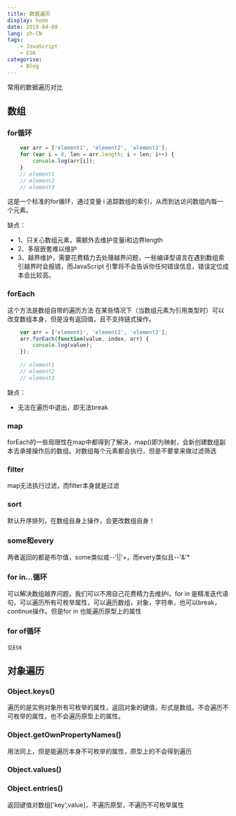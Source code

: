 ```yaml
---
title: 数据遍历
display: home
date: 2019-04-08
lang: zh-CN
tags:
    - JavaScript
    - ES6
categorise:
    - Blog
---
```


常用的数据遍历对比

<!-- more -->

## 数组
### for循环
```js
    var arr = ['element1', 'element2', 'element3'];
    for (var i = 0, len = arr.length; i < len; i++) {
        console.log(arr[i]);
    }
    // element1
    // element2
    // element3
```
​这是一个标准的for循环，通过变量 i 追踪数组的索引，从而到达访问数组内每一个元素。

缺点：
- 1、只关心数组元素，需额外去维护变量i和边界length
- 2、多层嵌套难以维护
- 3、越界维护，需要花费精力去处理越界问题，一些编译型语言在遇到数组索引越界时会报错，而JavaScript           引擎将不会告诉你任何错误信息，错误定位成本会比较高。
### forEach
这个方法是数组自带的遍历方法
在某些情况下（当数组元素为引用类型时）可以改变数组本身，但是没有返回值，且不支持链式操作。
```js
    var arr = ['element1', 'element2', 'element3'];
    arr.forEach(function(value, index, arr) {
        console.log(value);
    });
​
    // element1
    // element2
    // element3
```
​缺点：
- 无法在遍历中退出，即无法break

### map
forEach的一些局限性在map中都得到了解决，map()即为映射，会新创建数组副本去承接操作后的数组。对数组每个元素都会执行，但是不要拿来做过滤筛选
### filter
map无法执行过滤，而filter本身就是过滤
### sort
默认升序排列，在数组自身上操作，会更改数组自身！
### some和every
两者返回的都是布尔值，some类似或--'||'+，而every类似且--'&'*
### for in...循环
可以解决数组越界问题，我们可以不用自己花费精力去维护i，for in 是精准迭代语句，可以遍历所有可枚举属性，可以遍历数组，对象，字符串，也可以break，continue操作。但是for in 也能遍历原型上的属性
### for of循环
```见ES6```
## 对象遍历
### Object.keys()
遍历的是实例对象所有可枚举的属性，返回对象的键值，形式是数组。不会遍历不可枚举的属性，也不会遍历原型上的属性。

### Object.getOwnPropertyNames()
用法同上，但是能遍历本身不可枚举的属性，原型上的不会得到遍历

### Object.values()

### Object.entries()
返回键值对数组['key',value]，不遍历原型，不遍历不可枚举属性



